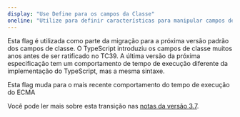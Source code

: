 ```yaml
---
display: "Use Define para os campos da Classe"
oneline: "Utilize para definir características para manipular campos de classe"
---
```


Esta flag é utilizada como parte da migração para a próxima versão padrão dos campos de classe. O TypeScript introduziu os campos de classe muitos anos antes de ser ratificado no TC39. A última versão da próxima especificação tem um comportamento de tempo de execução diferente da implementação do TypeScript, mas a mesma sintaxe.

Esta flag muda para o mais recente comportamento do tempo de execução do ECMA

Você pode ler mais sobre esta transição nas [notas da versão 3.7](/docs/handbook/release-notes/typescript-3-7.html#the-usedefineforclassfields-flag-and-the-declare-property-modifier).
